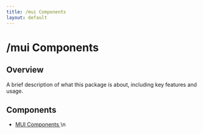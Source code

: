 ```yaml
---
title: /mui Components
layout: default
---
```


# /mui Components

## Overview
A brief description of what this package is about, including key features and usage.

## Components
- [MUI Components](/mui-components/index)\n


